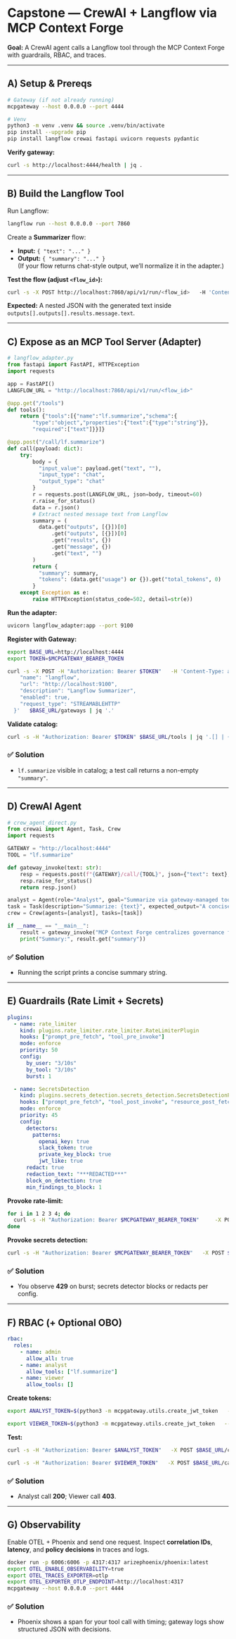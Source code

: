 # Capstone — CrewAI + Langflow via MCP Context Forge

**Goal:** A CrewAI agent calls a Langflow tool through the MCP Context Forge with guardrails, RBAC, and traces.

---

## A) Setup & Prereqs

```bash
# Gateway (if not already running)
mcpgateway --host 0.0.0.0 --port 4444

# Venv
python3 -m venv .venv && source .venv/bin/activate
pip install --upgrade pip
pip install langflow crewai fastapi uvicorn requests pydantic
```

**Verify gateway:**

```bash
curl -s http://localhost:4444/health | jq .
```

---

## B) Build the Langflow Tool

Run Langflow:

```bash
langflow run --host 0.0.0.0 --port 7860
```

Create a **Summarizer** flow:

- **Input:** `{ "text": "..." }`
- **Output:** `{ "summary": "..." }`  
  (If your flow returns chat-style output, we’ll normalize it in the adapter.)

**Test the flow (adjust `<flow_id>`):**

```bash
curl -s -X POST http://localhost:7860/api/v1/run/<flow_id>   -H 'Content-Type: application/json'   -d '{"input_value":"MCP Context Forge centralizes tool governance...","input_type":"chat","output_type":"chat"}' | jq .
```

**Expected:** A nested JSON with the generated text inside `outputs[].outputs[].results.message.text`.

---

## C) Expose as an MCP Tool Server (Adapter)

```python
# langflow_adapter.py
from fastapi import FastAPI, HTTPException
import requests

app = FastAPI()
LANGFLOW_URL = "http://localhost:7860/api/v1/run/<flow_id>"

@app.get("/tools")
def tools():
    return {"tools":[{"name":"lf.summarize","schema":{
        "type":"object","properties":{"text":{"type":"string"}},
        "required":["text"]}}]}

@app.post("/call/lf.summarize")
def call(payload: dict):
    try:
        body = {
          "input_value": payload.get("text", ""),
          "input_type": "chat",
          "output_type": "chat"
        }
        r = requests.post(LANGFLOW_URL, json=body, timeout=60)
        r.raise_for_status()
        data = r.json()
        # Extract nested message text from Langflow
        summary = (
          data.get("outputs", [{}])[0]
              .get("outputs", [{}])[0]
              .get("results", {})
              .get("message", {})
              .get("text", "")
        )
        return {
          "summary": summary,
          "tokens": (data.get("usage") or {}).get("total_tokens", 0)
        }
    except Exception as e:
        raise HTTPException(status_code=502, detail=str(e))
```

**Run the adapter:**

```bash
uvicorn langflow_adapter:app --port 9100
```

**Register with Gateway:**

```bash
export BASE_URL=http://localhost:4444
export TOKEN=$MCPGATEWAY_BEARER_TOKEN

curl -s -X POST -H "Authorization: Bearer $TOKEN"   -H 'Content-Type: application/json'   -d '{
    "name": "langflow",
    "url": "http://localhost:9100",
    "description": "Langflow Summarizer",
    "enabled": true,
    "request_type": "STREAMABLEHTTP"
  }'   $BASE_URL/gateways | jq '.'
```

**Validate catalog:**

```bash
curl -s -H "Authorization: Bearer $TOKEN" $BASE_URL/tools | jq '.[] | {name, gateway: .gatewaySlug}'
```

### ✅ Solution

- `lf.summarize` visible in catalog; a test call returns a non-empty `"summary"`.

---

## D) CrewAI Agent

```python
# crew_agent_direct.py
from crewai import Agent, Task, Crew
import requests

GATEWAY = "http://localhost:4444"
TOOL = "lf.summarize"

def gateway_invoke(text: str):
    resp = requests.post(f"{GATEWAY}/call/{TOOL}", json={"text": text}, timeout=60)
    resp.raise_for_status()
    return resp.json()

analyst = Agent(role="Analyst", goal="Summarize via gateway-managed tools", backstory="Policy-first")
task = Task(description="Summarize: {text}", expected_output="A concise summary", agent=analyst)
crew = Crew(agents=[analyst], tasks=[task])

if __name__ == "__main__":
    result = gateway_invoke("MCP Context Forge centralizes governance for AI tools...")
    print("Summary:", result.get("summary"))
```

### ✅ Solution

- Running the script prints a concise summary string.

---

## E) Guardrails (Rate Limit + Secrets)

```yaml
plugins:
  - name: rate_limiter
    kind: plugins.rate_limiter.rate_limiter.RateLimiterPlugin
    hooks: ["prompt_pre_fetch", "tool_pre_invoke"]
    mode: enforce
    priority: 50
    config:
      by_user: "3/10s"
      by_tool: "3/10s"
      burst: 1

  - name: SecretsDetection
    kind: plugins.secrets_detection.secrets_detection.SecretsDetectionPlugin
    hooks: ["prompt_pre_fetch", "tool_post_invoke", "resource_post_fetch"]
    mode: enforce
    priority: 45
    config:
      detectors:
        patterns:
          openai_key: true
          slack_token: true
          private_key_block: true
          jwt_like: true
      redact: true
      redaction_text: "***REDACTED***"
      block_on_detection: true
      min_findings_to_block: 1
```

**Provoke rate-limit:**

```bash
for i in 1 2 3 4; do
  curl -s -H "Authorization: Bearer $MCPGATEWAY_BEARER_TOKEN"     -X POST $BASE_URL/call/lf.summarize     -H 'Content-Type: application/json'     -d '{"text":"spam me"}' | jq . || true
done
```

**Provoke secrets detection:**

```bash
curl -s -H "Authorization: Bearer $MCPGATEWAY_BEARER_TOKEN"   -X POST $BASE_URL/call/lf.summarize   -H 'Content-Type: application/json'   -d '{"text":"sk-live-THIS-IS-FAKE-KEY"}' | jq .
```

### ✅ Solution

- You observe **429** on burst; secrets detector blocks or redacts per config.

---

## F) RBAC (+ Optional OBO)

```yaml
rbac:
  roles:
    - name: admin
      allow_all: true
    - name: analyst
      allow_tools: ["lf.summarize"]
    - name: viewer
      allow_tools: []
```

**Create tokens:**

```bash
export ANALYST_TOKEN=$(python3 -m mcpgateway.utils.create_jwt_token   --username analyst@example.com --exp 10080 --secret my-test-key   --extra '{"role":"analyst"}')

export VIEWER_TOKEN=$(python3 -m mcpgateway.utils.create_jwt_token   --username viewer@example.com --exp 10080 --secret my-test-key   --extra '{"role":"viewer"}')
```

**Test:**

```bash
curl -s -H "Authorization: Bearer $ANALYST_TOKEN"   -X POST $BASE_URL/call/lf.summarize   -H 'Content-Type: application/json'   -d '{"text":"ok"}' | jq .

curl -s -H "Authorization: Bearer $VIEWER_TOKEN"   -X POST $BASE_URL/call/lf.summarize   -H 'Content-Type: application/json'   -d '{"text":"deny"}' | jq .
```

### ✅ Solution

- Analyst call **200**; Viewer call **403**.

---

## G) Observability

Enable OTEL + Phoenix and send one request. Inspect **correlation IDs**, **latency**, and **policy decisions** in traces and logs.

```bash
docker run -p 6006:6006 -p 4317:4317 arizephoenix/phoenix:latest
export OTEL_ENABLE_OBSERVABILITY=true
export OTEL_TRACES_EXPORTER=otlp
export OTEL_EXPORTER_OTLP_ENDPOINT=http://localhost:4317
mcpgateway --host 0.0.0.0 --port 4444
```

### ✅ Solution

- Phoenix shows a span for your tool call with timing; gateway logs show structured JSON with decisions.
